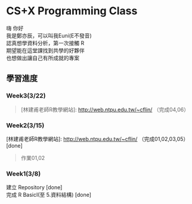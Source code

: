 # CS+X Programming Class
嗨 你好<br>
我是鄭亦辰，可以叫我Euni(E不發音)<br>
認真想學資料分析，第一次接觸 R<br>
期望能在這堂課找到共學的好夥伴<br>
也想做出讓自己有所成就的專案<br>

## 學習進度
### Week3(3/22)
>[林建甫老師R教學網站]: http://web.ntpu.edu.tw/~cflin/ （完成04,06）<br>

### Week2(3/15)
[林建甫老師R教學網站]: http://web.ntpu.edu.tw/~cflin/ （完成01,02,03,05）[done] <br>

>[資料框整理技巧]:https://goo.gl/Qrc77S
>作業01,02

### Week1(3/8)
  建立 Repository [done]<br>
  完成 R BasicI(至 5.資料結構) [done]<br>

